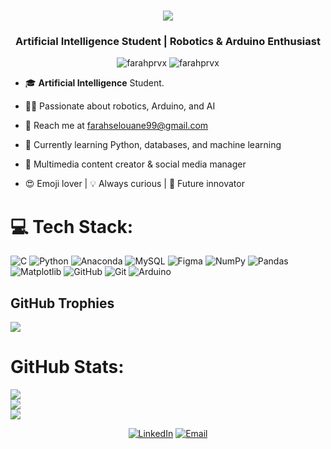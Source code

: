 <img align="right"  />

<h1 align="center">
    <img src="https://readme-typing-svg.herokuapp.com/?font=Righteous&size=35&center=true&vCenter=true&width=500&height=70&duration=4000&lines=Hi+There!;+I'm+farah+selouane;" />
<h3 align="center">Artificial Intelligence Student | Robotics & Arduino Enthusiast </h3>

<p align="center"> <img src="https://komarev.com/ghpvc/?username=farahprvx&label=Profile%20views&color=0e75b6&style=flat" alt="farahprvx" />
		   <img src="https://img.shields.io/github/followers/farahprvx?label=Followers" alt="farahprvx" />

    
    
- 🎓 **Artificial Intelligence** Student.

- 👨‍💻  Passionate about robotics, Arduino, and AI

- 📝 Reach me at farahselouane99@gmail.com

- 🌱 Currently learning Python, databases, and machine learning

- 🎨 Multimedia content creator & social media manager

- 😍 Emoji lover | 💡 Always curious | 🚀 Future innovator




# 💻 Tech Stack:
![C](https://img.shields.io/badge/c-%2300599C.svg?style=plastic&logo=c&logoColor=white) ![Python](https://img.shields.io/badge/python-3670A0?style=plastic&logo=python&logoColor=ffdd54) ![Anaconda](https://img.shields.io/badge/Anaconda-%2344A833.svg?style=plastic&logo=anaconda&logoColor=white) ![MySQL](https://img.shields.io/badge/mysql-4479A1.svg?style=plastic&logo=mysql&logoColor=white) ![Figma](https://img.shields.io/badge/figma-%23F24E1E.svg?style=plastic&logo=figma&logoColor=white) ![NumPy](https://img.shields.io/badge/numpy-%23013243.svg?style=plastic&logo=numpy&logoColor=white) ![Pandas](https://img.shields.io/badge/pandas-%23150458.svg?style=plastic&logo=pandas&logoColor=white) ![Matplotlib](https://img.shields.io/badge/Matplotlib-%23ffffff.svg?style=plastic&logo=Matplotlib&logoColor=black) ![GitHub](https://img.shields.io/badge/github-%23121011.svg?style=plastic&logo=github&logoColor=white) ![Git](https://img.shields.io/badge/git-%23F05033.svg?style=plastic&logo=git&logoColor=white) ![Arduino](https://img.shields.io/badge/-Arduino-00979D?style=plastic&logo=Arduino&logoColor=white)

## GitHub Trophies
![](https://github-profile-trophy.vercel.app/?username=farahprvx&theme=transparent&no-frame=false&no-bg=true&margin-w=4)


#  GitHub Stats:
![](https://github-readme-stats.vercel.app/api?username=farahprvx&theme=transparent&hide_border=false&include_all_commits=false&count_private=true)<br/>
![](https://nirzak-streak-stats.vercel.app/?user=farahprvx&theme=transparent&hide_border=false)<br/>
![](https://github-contributor-stats.vercel.app/api?username=farahprvx&limit=5&theme=transparent&combine_all_yearly_contributions=true)

<!-- Proudly created with GPRM ( https://gprm.itsvg.in ) -->



<p align="center">
<a href="https://www.linkedin.com/in/farah-selouane" target="_blank"><img alt="LinkedIn" src="https://img.shields.io/badge/LinkedIn-@farahprvx-blue?style=flat&logo=linkedin"></a>
<a href="mailto:farahselouane99@gmail.com"><img alt="Email" src="https://img.shields.io/badge/Email-farahselouane99@gmail.com-blue?style=flat&logo=gmail"></a>
</p>




<!-- Proudly created with GPRM ( https://gprm.itsvg.in ) -->

 
